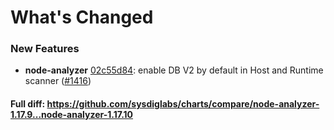 # What's Changed

### New Features
- **node-analyzer** [02c55d84](https://github.com/sysdiglabs/charts/commit/02c55d84b746c0d136b0818d4d29df077c5576e5): enable DB V2 by default in Host and Runtime scanner ([#1416](https://github.com/sysdiglabs/charts/issues/1416))
#### Full diff: https://github.com/sysdiglabs/charts/compare/node-analyzer-1.17.9...node-analyzer-1.17.10
